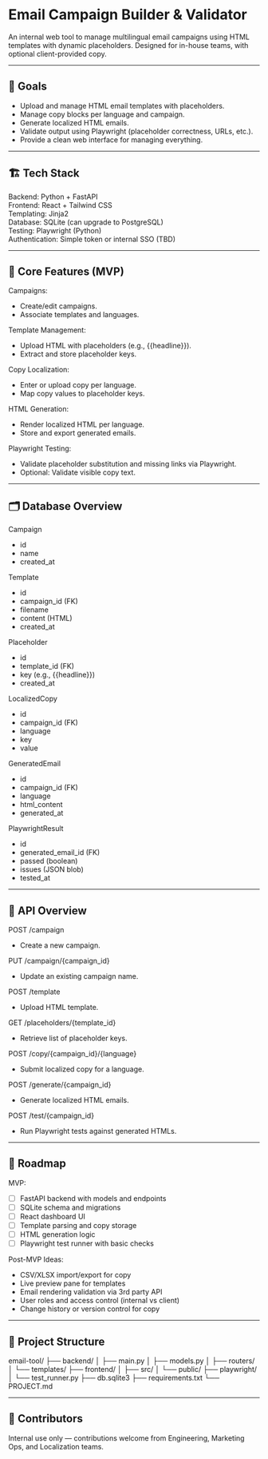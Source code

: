 # Email Campaign Builder & Validator

An internal web tool to manage multilingual email campaigns using HTML templates with dynamic placeholders. Designed for in-house teams, with optional client-provided copy.

---

## 🎯 Goals

- Upload and manage HTML email templates with placeholders.
- Manage copy blocks per language and campaign.
- Generate localized HTML emails.
- Validate output using Playwright (placeholder correctness, URLs, etc.).
- Provide a clean web interface for managing everything.

---

## 🏗 Tech Stack

Backend:        Python + FastAPI  
Frontend:       React + Tailwind CSS  
Templating:     Jinja2  
Database:       SQLite (can upgrade to PostgreSQL)  
Testing:        Playwright (Python)  
Authentication: Simple token or internal SSO (TBD)

---

## 🧩 Core Features (MVP)

Campaigns:
- Create/edit campaigns.
- Associate templates and languages.

Template Management:
- Upload HTML with placeholders (e.g., {{headline}}).
- Extract and store placeholder keys.

Copy Localization:
- Enter or upload copy per language.
- Map copy values to placeholder keys.

HTML Generation:
- Render localized HTML per language.
- Store and export generated emails.

 Playwright Testing:
 - Validate placeholder substitution and missing links via Playwright.
 - Optional: Validate visible copy text.

---

## 🗂 Database Overview

Campaign
  - id
  - name
  - created_at

Template
  - id
  - campaign_id (FK)
  - filename
  - content (HTML)
  - created_at

Placeholder
  - id
  - template_id (FK)
  - key (e.g., {{headline}})
  - created_at

LocalizedCopy
  - id
  - campaign_id (FK)
  - language
  - key
  - value

GeneratedEmail
  - id
  - campaign_id (FK)
  - language
  - html_content
  - generated_at

PlaywrightResult
  - id
  - generated_email_id (FK)
  - passed (boolean)
  - issues (JSON blob)
  - tested_at

---

## 📌 API Overview

POST   /campaign
  - Create a new campaign.

PUT    /campaign/{campaign_id}
  - Update an existing campaign name.

POST   /template
  - Upload HTML template.

GET    /placeholders/{template_id}
  - Retrieve list of placeholder keys.

POST   /copy/{campaign_id}/{language}
  - Submit localized copy for a language.

POST   /generate/{campaign_id}
  - Generate localized HTML emails.

POST   /test/{campaign_id}
  - Run Playwright tests against generated HTMLs.

---

## 🚦 Roadmap

MVP:
- [ ] FastAPI backend with models and endpoints
- [ ] SQLite schema and migrations
- [ ] React dashboard UI
- [ ] Template parsing and copy storage
- [ ] HTML generation logic
- [ ] Playwright test runner with basic checks

Post-MVP Ideas:
- CSV/XLSX import/export for copy
- Live preview pane for templates
- Email rendering validation via 3rd party API
- User roles and access control (internal vs client)
- Change history or version control for copy

---

## 📂 Project Structure

email-tool/
├── backend/
│   ├── main.py
│   ├── models.py
│   ├── routers/
│   └── templates/
├── frontend/
│   ├── src/
│   └── public/
├── playwright/
│   └── test_runner.py
├── db.sqlite3
├── requirements.txt
└── PROJECT.md

---

## 🤝 Contributors

Internal use only — contributions welcome from Engineering, Marketing Ops, and Localization teams.
